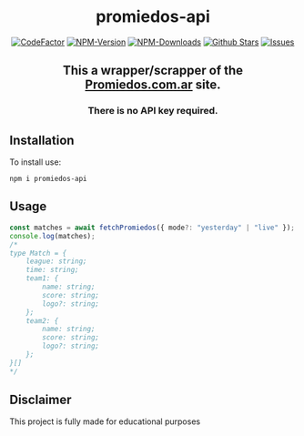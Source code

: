 <div align="center">
	<h1>promiedos-api</h1>
	<a href="https://www.codefactor.io/repository/github/ifraan/promiedos-api"><img src="https://www.codefactor.io/repository/github/ifraan/promiedos-api/badge" alt="CodeFactor" /></a>
	<a href="https://www.npmjs.com/package/promiedos-api"><img src="https://badgen.net/npm/v/promiedos-api?color=blue" alt="NPM-Version"/></a>
	<a href="https://www.npmjs.com/package/promiedos-api"><img src="https://badgen.net/npm/dt/promiedos-api?color=blue" alt="NPM-Downloads"/></a>
	<a href="https://github.com/iFraan/promiedos-api"><img src="https://badgen.net/github/stars/iFraan/promiedos-api?color=yellow" alt="Github Stars"/></a>
	<a href="https://github.com/iFraan/promiedos-api/issues"><img src="https://badgen.net/github/open-issues/iFraan/promiedos-api?color=green" alt="Issues"/></a>
	<h2>This a wrapper/scrapper of the <a href="https://www.promiedos.com.ar/">Promiedos.com.ar</a> site.</h2>
	<h3>There is no API key required.</h3>
</div>

## Installation

To install use:
```shell
npm i promiedos-api
```
## Usage

```js
const matches = await fetchPromiedos({ mode?: "yesterday" | "live" }); // live is the default
console.log(matches);
/* 
type Match = {
    league: string;
    time: string;
    team1: {
        name: string;
        score: string;
        logo?: string;
    };
    team2: {
        name: string;
        score: string;
        logo?: string;
    };
}[]
*/
```

## Disclaimer
This project is fully made for educational purposes